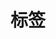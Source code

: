 ---
  title: "标签"
  description: "关于开发、投资理财、自我提升等相关的标签"
  keywords: "开发、投资、理财、财务、记账、工具、笔记、网赚、SEO、写作"
---